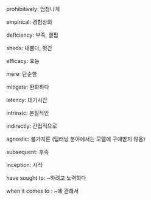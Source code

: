 prohibitively: 엄청나게

empirical: 경험상의

deficiency: 부족, 결핍

sheds: 내뿜다, 헛간

efficacy: 효능

mere: 단순한

mitigate: 완화하다

latency: 대기시간

intrinsic: 본질적인

indirectly: 간접적으로

agnostic: 불가지론 (딥러닝 분야에서는 모델에 구애받지 않음)

subsequent: 후속

inception: 시작

 have sought to: ~하려고 노력하다

when it comes to : ~에 관해서







